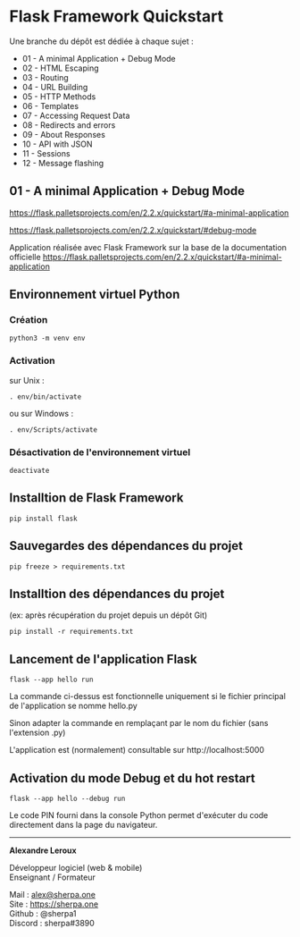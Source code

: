 # Flask Framework Quickstart

Une branche du dépôt est dédiée à chaque sujet :

- 01 - A minimal Application + Debug Mode
- 02 - HTML Escaping
- 03 - Routing
- 04 - URL Building
- 05 - HTTP Methods
- 06 - Templates
- 07 - Accessing Request Data
- 08 - Redirects and errors
- 09 - About Responses
- 10 - API with JSON
- 11 - Sessions
- 12 - Message flashing

## 01 - A minimal Application + Debug Mode
https://flask.palletsprojects.com/en/2.2.x/quickstart/#a-minimal-application


https://flask.palletsprojects.com/en/2.2.x/quickstart/#debug-mode

Application réalisée avec Flask Framework sur la base de la documentation officielle https://flask.palletsprojects.com/en/2.2.x/quickstart/#a-minimal-application

## Environnement virtuel Python 

### Création
``
python3 -m venv env
``

### Activation

sur Unix : 

``
. env/bin/activate
``

ou sur Windows :

``
. env/Scripts/activate
``

### Désactivation de l'environnement virtuel

``
deactivate
``

## Installtion de Flask Framework

``
pip install flask
``

## Sauvegardes des dépendances du projet

``
pip freeze > requirements.txt
``

## Installtion des dépendances du projet 

(ex: après récupération du projet depuis un dépôt Git)

``
pip install -r requirements.txt
``

## Lancement de l'application Flask


``
flask --app hello run
``

La commande ci-dessus est fonctionnelle uniquement si le fichier principal de l'application se nomme hello.py

Sinon adapter la commande en remplaçant <hello> par le nom du fichier (sans l'extension .py)

L'application est (normalement) consultable sur http://localhost:5000

## Activation du mode Debug et du hot restart

``
flask --app hello --debug run
``

Le code PIN fourni dans la console Python permet d'exécuter du code directement dans la page du navigateur.

---
__Alexandre Leroux__

Développeur logiciel (web & mobile)<br/>
Enseignant / Formateur

Mail : alex@sherpa.one<br/>
Site : https://sherpa.one<br/>
Github : @sherpa1<br/>
Discord : sherpa#3890<br/>
